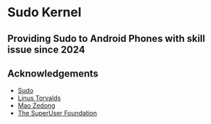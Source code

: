 
# Sudo Kernel

## Providing Sudo to Android Phones with skill issue since 2024


## Acknowledgements

 - [Sudo](https://github.com/sudo-project/sudo)
 - [Linus Torvalds](https://github.com/torvalds/linux)
 - [Mao Zedong](https://www.instagram.com/kencarson/)
 - [The SuperUser Foundation](about:blank)
